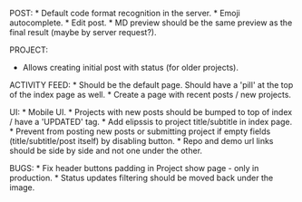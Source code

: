 POST:
    * Default code format recognition in the server.
    * Emoji autocomplete.
    * Edit post.
    * MD preview should be the same preview as the final result (maybe by server request?).
    
PROJECT:
   * Allows creating initial post with status (for older projects).

ACTIVITY FEED:
    * Should be the default page. Should have a 'pill' at the top of the index page as well.
    * Create a page with recent posts / new projects.

UI:
    * Mobile UI.
    * Projects with new posts should be bumped to top of index / have a 'UPDATED' tag.
    * Add elipssis to project title/subtitle in index page.
    * Prevent from posting new posts or submitting project if empty fields (title/subtitle/post itself) by disabling button.
    * Repo and demo url links should be side by side and not one under the other.

BUGS:
    * Fix header buttons padding in Project show page - only in production.
    * Status updates filtering should be moved back under the image.
